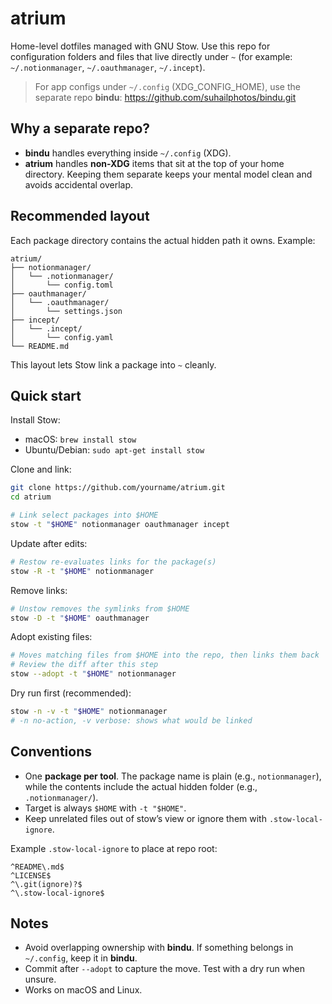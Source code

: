 # atrium

Home-level dotfiles managed with GNU Stow. Use this repo for configuration folders and files that live directly under `~` (for example: `~/.notionmanager`, `~/.oauthmanager`, `~/.incept`).

> For app configs under `~/.config` (XDG_CONFIG_HOME), use the separate repo **bindu**: https://github.com/suhailphotos/bindu.git

## Why a separate repo?
- **bindu** handles everything inside `~/.config` (XDG).
- **atrium** handles **non-XDG** items that sit at the top of your home directory.
Keeping them separate keeps your mental model clean and avoids accidental overlap.

## Recommended layout

Each package directory contains the actual hidden path it owns. Example:

```
atrium/
├── notionmanager/
│   └── .notionmanager/
│       └── config.toml
├── oauthmanager/
│   └── .oauthmanager/
│       └── settings.json
├── incept/
│   └── .incept/
│       └── config.yaml
└── README.md
```

This layout lets Stow link a package into `~` cleanly.

## Quick start

Install Stow:
- macOS: `brew install stow`
- Ubuntu/Debian: `sudo apt-get install stow`

Clone and link:
```bash
git clone https://github.com/yourname/atrium.git
cd atrium

# Link select packages into $HOME
stow -t "$HOME" notionmanager oauthmanager incept
```

Update after edits:
```bash
# Restow re-evaluates links for the package(s)
stow -R -t "$HOME" notionmanager
```

Remove links:
```bash
# Unstow removes the symlinks from $HOME
stow -D -t "$HOME" oauthmanager
```

Adopt existing files:
```bash
# Moves matching files from $HOME into the repo, then links them back
# Review the diff after this step
stow --adopt -t "$HOME" notionmanager
```

Dry run first (recommended):
```bash
stow -n -v -t "$HOME" notionmanager
# -n no-action, -v verbose: shows what would be linked
```

## Conventions

- One **package per tool**. The package name is plain (e.g., `notionmanager`), while the contents include the actual hidden folder (e.g., `.notionmanager/`).
- Target is always `$HOME` with `-t "$HOME"`.
- Keep unrelated files out of stow’s view or ignore them with `.stow-local-ignore`.

Example `.stow-local-ignore` to place at repo root:
```
^README\.md$
^LICENSE$
^\.git(ignore)?$
^\.stow-local-ignore$
```

## Notes

- Avoid overlapping ownership with **bindu**. If something belongs in `~/.config`, keep it in **bindu**.
- Commit after `--adopt` to capture the move. Test with a dry run when unsure.
- Works on macOS and Linux.
